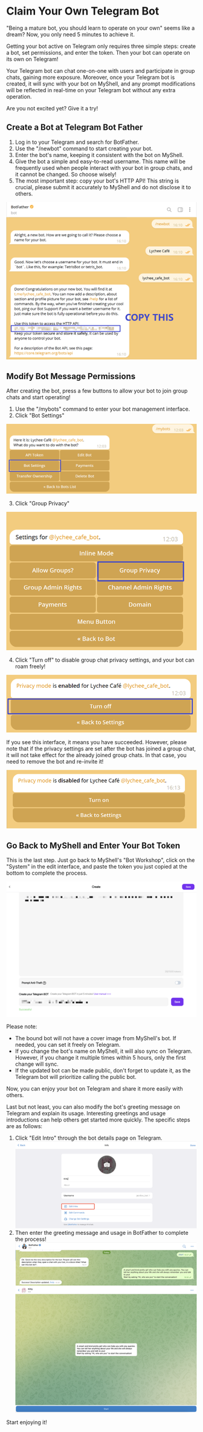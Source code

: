 # Claim Your Own Telegram Bot

"Being a mature bot, you should learn to operate on your own" seems like a dream? Now, you only need 5 minutes to achieve it.

Getting your bot active on Telegram only requires three simple steps: create a bot, set permissions, and enter the token. Then your bot can operate on its own on Telegram!

Your Telegram bot can chat one-on-one with users and participate in group chats, gaining more exposure. Moreover, once your Telegram bot is created, it will sync with your bot on MyShell, and any prompt modifications will be reflected in real-time on your Telegram bot without any extra operation.

Are you not excited yet? Give it a try!

## Create a Bot at Telegram Bot Father

1. Log in to your Telegram and search for BotFather.
2. Use the "/newbot" command to start creating your bot.
3. Enter the bot's name, keeping it consistent with the bot on MyShell.
4. Give the bot a simple and easy-to-read username. This name will be frequently used when people interact with your bot in group chats, and it cannot be changed. So choose wisely!
5. The most important step: copy your bot's HTTP API! This string is crucial, please submit it accurately to MyShell and do not disclose it to others.

![](<../.gitbook/assets/image (4) (1).png>)

## Modify Bot Message Permissions

After creating the bot, press a few buttons to allow your bot to join group chats and start operating!

1. Use the "/mybots" command to enter your bot management interface.
2. Click "Bot Settings"

![](../.gitbook/assets/image.png)

3. Click "Group Privacy"

![](<../.gitbook/assets/image (3) (1).png>)

4. Click "Turn off" to disable group chat privacy settings, and your bot can roam freely!

![](<../.gitbook/assets/image (2) (1).png>)

If you see this interface, it means you have succeeded. However, please note that if the privacy settings are set after the bot has joined a group chat, it will not take effect for the already joined group chats. In that case, you need to remove the bot and re-invite it!

![](<../.gitbook/assets/image (1) (1).png>)

## Go Back to MyShell and Enter Your Bot Token

This is the last step. Just go back to MyShell's "Bot Workshop", click on the "System" in the edit interface, and paste the token you just copied at the bottom to complete the process.

![](<../.gitbook/assets/image (5).png>)

Please note:

* The bound bot will not have a cover image from MyShell's bot. If needed, you can set it freely on Telegram.
* If you change the bot's name on MyShell, it will also sync on Telegram. However, if you change it multiple times within 5 hours, only the first change will sync.
* If the updated bot can be made public, don't forget to update it, as the Telegram bot will prioritize calling the public bot.

Now, you can enjoy your bot on Telegram and share it more easily with others.

Last but not least, you can also modify the bot's greeting message on Telegram and explain its usage. Interesting greetings and usage introductions can help others get started more quickly. The specific steps are as follows:

1. Click "Edit Intro" through the bot details page on Telegram.
   ![](<../.gitbook/assets/image (2).png>)
2. Then enter the greeting message and usage in BotFather to complete the process!
   ![](<../.gitbook/assets/image (3) (2).png>)
   ![](<../.gitbook/assets/image (1) (2).png>)

Start enjoying it!
